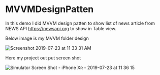# MVVMDesignPatten

In this demo I did MVVM design patten to show list of news article from NEWS API https://newsapi.org to show in Table view.

Below image is my MVVM folder design

![Screenshot 2019-07-23 at 11 33 31 AM](https://user-images.githubusercontent.com/32384820/61687937-3da1bc80-ad41-11e9-8b90-dff2ee068050.png)


Here my project out put screen shot

![Simulator Screen Shot - iPhone Xʀ - 2019-07-23 at 11 36 15](https://user-images.githubusercontent.com/32384820/61688483-c40ace00-ad42-11e9-818b-bffb20998b4f.png)

